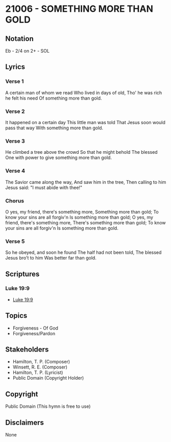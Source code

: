 # 21006 - SOMETHING MORE THAN GOLD

## Notation

Eb - 2/4 on 2+ - SOL

## Lyrics

### Verse 1

A certain man of whom we read Who lived in days of old, Tho' he was rich he felt his need Of something more than gold.

### Verse 2

It happened on a certain day This little man was told That Jesus soon would pass that way With something more than gold.

### Verse 3

He climbed a tree above the crowd So that he might behold The blessed One with power to give something more than gold.

### Verse 4

The Savior came along the way, And saw him in the tree, Then calling to him Jesus said: "I must abide with thee!"

### Chorus

O yes, my friend, there's something more, Something more than gold; To know your sins are all forgiv'n Is something more than gold; O yes, my friend, there's something more, There's something more than gold; To know your sins are all forgiv'n Is something more than gold.

### Verse 5

So he obeyed, and soon he found The half had not been told, The blessed Jesus bro’t to him Was better far than gold.


## Scriptures

### Luke 19:9

- [Luke 19:9](https://www.biblegateway.com/passage/?search=Luke%2019%3A9)


## Topics

- Forgiveness - Of God
- Forgiveness/Pardon

## Stakeholders

- Hamilton, T. P. (Composer)
- Winsett, R. E. (Composer)
- Hamilton, T. P. (Lyricist)
- Public Domain (Copyright Holder)

## Copyright

Public Domain
(This hymn is free to use)

## Disclaimers

None


